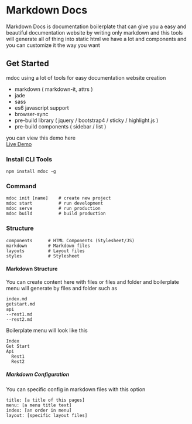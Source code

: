 # Markdown Docs

Markdown Docs is documentation boilerplate that can give you a easy 
and beautiful documentation website by writing only markdown
and this tools will generate all of thing into static html
we have a lot and components and you can customize it the way you want

## Get Started

mdoc using a lot of tools for easy documentation website creation

- markdown ( markdown-it, attrs )
- jade
- sass
- es6 javascript support
- browser-sync
- pre-build library ( jquery / bootstrap4 / sticky / highlight.js )
- pre-build components ( sidebar / list )

you can view this demo here <br>
[Live Demo]()


### Install CLI Tools

```
npm install mdoc -g
```

### Command

```
mdoc init [name]    # create new project
mdoc start          # run development
mdoc serve          # run production
mdoc build          # build production
```

### Structure

```
components      # HTML Components (Stylesheet/JS)
markdown        # Markdown files
layouts         # Layout files
styles          # Stylesheet
```

#### Markdown Structure
You can create content here with files or files and folder 
and boilerplate menu will generate by files and folder such as

```
index.md
getstart.md
api
--rest1.md
--rest2.md
```

Boilerplate menu will look like this

```
Index
Get Start
Api
  Rest1
  Rest2
```

##### Markdown Configuration

You can specific config in markdown files with this option

```
title: [a title of this pages]
menu: [a menu title text]
index: [an order in menu]
layout: [specific layout files]
```


